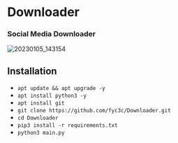 # Downloader
<h3>Social Media Downloader</h3>


![20230105_143154](https://user-images.githubusercontent.com/57504478/210725884-0fff542a-4202-465d-a48c-d3767ca235a2.jpg)

<h2>Installation</h2>

<ul>
<li><code>apt update && apt upgrade -y</code></li>
<li><code>apt install python3 -y</code></li>
<li><code>apt install git</code></li>
<li><code>git clone https://github.com/fyc3c/Downloader.git</code></li>
<li><code>cd Downloader</code></li>
<li><code>pip3 install -r requirements.txt</code></li>
<li><code>python3 main.py</code></li>
</ul>
<br>
<br>
